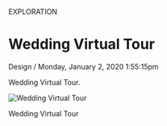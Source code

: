 <p class="type">EXPLORATION</p>

# Wedding Virtual Tour

<p class="meta">Design  /  Monday, January 2, 2020 1:55:15pm</p>

Wedding Virtual Tour.

![Wedding Virtual Tour](https://farooq-agent.web.app/assets/images/works/details/222-wedding-virtual-tour/wedding-virtual-tour.jpg)

<p class="caption">Wedding Virtual Tour</p>
